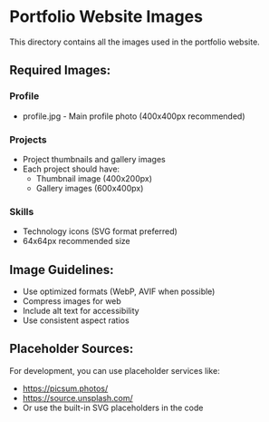 # Portfolio Website Images

This directory contains all the images used in the portfolio website.

## Required Images:

### Profile
- profile.jpg - Main profile photo (400x400px recommended)

### Projects
- Project thumbnails and gallery images
- Each project should have:
  - Thumbnail image (400x200px)
  - Gallery images (600x400px)

### Skills
- Technology icons (SVG format preferred)
- 64x64px recommended size

## Image Guidelines:
- Use optimized formats (WebP, AVIF when possible)
- Compress images for web
- Include alt text for accessibility
- Use consistent aspect ratios

## Placeholder Sources:
For development, you can use placeholder services like:
- https://picsum.photos/
- https://source.unsplash.com/
- Or use the built-in SVG placeholders in the code
